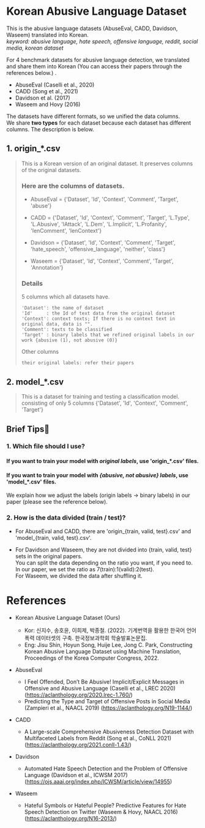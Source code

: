 Korean Abusive Language Dataset
===============================

This is the abusive language datasets (AbuseEval, CADD, Davidson, Waseem) translated into Korean.   
*keyword: abusive language, hate speech, offensive language, reddit, social media, korean dataset*

For 4 benchmark datasets for abusive language detection, we translated and share them into Korean (You can access their papers through the references below.) .    
* AbuseEval (Caselli et al., 2020)   
* CADD (Song et al., 2021)   
* Davidson et al. (2017)   
* Waseem and Hovy (2016)   
 

The datasets have different formats, so we unified the data columns.     
We share **two types** for each dataset because each dataset has different columns. The description is below.    
## 1. origin_*.csv
> This is a Korean version of an original dataset. It preserves columns of the original datasets.
> 
> ### Here are the columns of datasets.
> * AbuseEval = {'Dataset', 'Id', 'Context', 'Comment', 'Target', 'abuse'}
> 
> * CADD = {'Dataset', 'Id', 'Context', 'Comment', 'Target', 'L.Type', 'L.Abusive', 'lAttack', 'L.Dem', 'L.Implicit', 'L.Profanity', 'lenComment', 'lenContext'}
> 
> * Davidson = {'Dataset', 'Id', 'Context', 'Comment', 'Target', 'hate_speech', 'offensive_language', 'neither', 'class'}
> 
> * Waseem = {'Dataset', 'Id', 'Context', 'Comment', 'Target', 'Annotation'}
>
> ### Details
> 5 columns which all datasets have.
> ```
> 'Dataset': the name of dataset
> 'Id'     : the Id of text data from the original dataset
> 'Context': context texts; If there is no context text in original data, data is "".
> 'Comment': texts to be classified
> 'Target' : binary labels that we refined original labels in our work {abusive (1), not abusive (0)}
> ```
> Other columns
> ```
> their original labels: refer their papers
> ```


## 2. model_*.csv
> This is a dataset for training and testing a classification model.   
> consisting of only 5 columns {'Dataset', 'Id', 'Context', 'Comment', 'Target'}


## Brief Tips🤗
### 1. Which file should I use?
#### If you want to train your model with *original labels*, use 'origin_*.csv' files.
#### If you want to train your model with *{abusive, not abusive} labels*, use 'model_*.csv' files.
We explain how we adjust the labels (origin labels -> binary labels) in our paper (please see the reference below).

### 2. How is the data divided (train / test)?
* For AbuseEval and CADD, there are 'origin_{train, valid, test}.csv' and 'model_{train, valid, test}.csv'.

* For Davidson and Waseem, they are not divided into {train, valid, test} sets in the original papers.   
You can split the data depending on the ratio you want, if you need to.   
In our paper, we set the ratio as 7(train):1(valid):2(test).   
For Waseem, we divided the data after shuffling it. 


References
==========
* Korean Abusive Language Dataset (Ours)   
    - Kor: 신지수, 송호윤, 이희제, 박종철. (2022). 기계번역을 활용한 한국어 언어폭력 데이터셋의 구축. 한국정보과학회 학술발표논문집.   
    - Eng: Jisu Shin, Hoyun Song, Huije Lee, Jong C. Park, Constructing Korean Abusive Language Dataset using Machine Translation, Proceedings of the Korea Computer Congress, 2022.

* AbuseEval   
    - I Feel Offended, Don’t Be Abusive! Implicit/Explicit Messages in Offensive and Abusive Language (Caselli et al., LREC 2020) (https://aclanthology.org/2020.lrec-1.760/)   
    - Predicting the Type and Target of Offensive Posts in Social Media (Zampieri et al., NAACL 2019) (https://aclanthology.org/N19-1144/)

* CADD   
    - A Large-scale Comprehensive Abusiveness Detection Dataset with Multifaceted Labels from Reddit (Song et al., CoNLL 2021) (https://aclanthology.org/2021.conll-1.43/)

* Davidson   
    - Automated Hate Speech Detection and the Problem of Offensive Language (Davidson et al., ICWSM 2017) (https://ojs.aaai.org/index.php/ICWSM/article/view/14955)

* Waseem   
    - Hateful Symbols or Hateful People? Predictive Features for Hate Speech Detection on Twitter (Waseem & Hovy, NAACL 2016) (https://aclanthology.org/N16-2013/)
